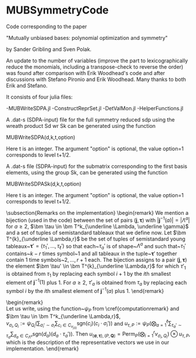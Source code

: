 # MUBSymmetryCode

Code corresponding to the paper 

"Mutually unbiased bases: polynomial optimization and symmetry"

by Sander Gribling and Sven Polak.

An update to the number of variables (improve the part to lexicographically reduce the monomials, including a transpose-check to reverse the order) was found after comparison with Erik Woodhead's code and after discussions with Stefano Pironio and Erik Woodhead. Many thanks to both Erik and Stefano.

It consists of four julia files:

-MUBWriteSDPA.jl
-ConstructReprSet.jl
-DetValMon.jl
-HelperFunctions.jl

A .dat-s (SDPA-input) file for the full symmetry reduced sdp using the wreath product Sd wr Sk can be generated using the function

MUBWriteSDPA(d,k,t,option)

Here t is an integer. The argument "option" is optional, the value option=1 corresponds to level t+1/2.

A .dat-s file (SDPA-input) for the submatrix corresponding to the first basis elements, using the group Sk, can be generated using the function 

MUBWriteSDPASk(d,k,t,option)

Here t is an integer. The argument "option" is optional, the value option=1 corresponds to level t+1/2.


\subsection{Remarks on the implementation}
\begin{remark} 
We mention a bijection (used in the code) between the set of pairs $(\bm j, \bm \tau)$ with $|\bm j^{-1}(a)| = |\Lambda^a|$ for $a \geq 2$, $\bm \tau \in \bm T^k_{\underline \Lambda, \underline \gamma}$ and a set of tuples of semistandard tableaux that we define now. Let $\bm T^{k}_{\underline \Lambda,r}$ be the set of tuples of semistandard young tableaux~$\bm{\tau}' = (\tau_1', \ldots, \tau_\ell')$ so that each~$\tau_a'$ is of shape~$\Lambda^a$ and such that~$\tau_1'$ contains~$k-r$ times symbol~$1$ and all tableaux in the tuple~$\bm{\tau}'$ together contain 1 time symbols~$2,\ldots, r+1$ each. The bijection assigns to a pair $(\bm j, \bm \tau)$ the element $\bm \tau' \in \bm T^{k}_{\underline \Lambda,r}$ for which $\tau'_1$ is obtained from $\tau_1$ by replacing each symbol $i+1$ by the $i$th smallest element of $\bm j^{-1}(1)$ plus $1$. For $a \geq 2$, $\tau'_a$ is obtained from $\tau_a$ by replacing each symbol $i$ by the $i$th smallest element of $\bm j^{-1}(a)$ plus $1$.
\end{remark}

\begin{remark}  
Let us write, using the function~$\psi_P$ from \cref{computationremark} and $\bm \tau \in \bm T^k_{\underline \Lambda,r}$,  
$v_{\sigma_i,Q_i} := \psi_{Q_i} \left( \sum_{\sigma_i' \sim \sigma_i} \sum_{c_i \in C_{\nu_{j(i)}}} \mathrm{sgn}(c_i) (c_i \cdot \sigma_i')\right)$
and $u_{\tau,P} := \psi_P\left(\bigotimes_{a=1}^\ell \sum_{\tau_a' \sim \tau_a} \sum_{d_a \in C_{{\Lambda^a}}} \mathrm{sgn}(d_a)  (d_a \cdot \tau_a')\right)$. Then $u_{(\bm \sigma, \bm \tau),(P,{\bm Q})}= \mathrm{Perm}_P \left(\bigotimes_{i=1}^r v_{\sigma_i,Q_i}  \right) \otimes u_{\tau,P}$, which is the description of the representative vectors we use in our implementation.
\end{remark} 
